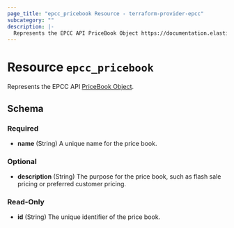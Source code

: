 ```yaml
---
page_title: "epcc_pricebook Resource - terraform-provider-epcc"
subcategory: ""
description: |-
  Represents the EPCC API PriceBook Object https://documentation.elasticpath.com/commerce-cloud/docs/api/pcm/pricebooks/index.html#the-pricebook-object.
---
```


# Resource `epcc_pricebook`

Represents the EPCC API [PriceBook Object](https://documentation.elasticpath.com/commerce-cloud/docs/api/pcm/pricebooks/index.html#the-pricebook-object).



<!-- schema generated by tfplugindocs -->
## Schema

### Required

- **name** (String) A unique name for the price book.

### Optional

- **description** (String) The purpose for the price book, such as flash sale pricing or preferred customer pricing.

### Read-Only

- **id** (String) The unique identifier of the price book.

